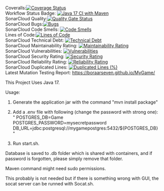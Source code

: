 
Coveralls:[![Coverage Status](https://coveralls.io/repos/github/BoraArseven/MyGame/badge.svg?branch=main)](https://coveralls.io/github/BoraArseven/MyGame?branch=main)  <br>
Workflow Status Badge: [![Java 17 CI with Maven](https://github.com/BoraArseven/MyGame/actions/workflows/maven.yml/badge.svg?branch=main)](https://github.com/BoraArseven/MyGame/actions/workflows/maven.yml)  <br>
SonarCloud Quality:[![Quality Gate Status](https://sonarcloud.io/api/project_badges/measure?project=BoraArseven_MyGame&metric=alert_status)](https://sonarcloud.io/summary/new_code?id=BoraArseven_MyGame)  <br>
SonarCloud Bugs:[![Bugs](https://sonarcloud.io/api/project_badges/measure?project=BoraArseven_MyGame&metric=bugs)](https://sonarcloud.io/summary/new_code?id=BoraArseven_MyGame)  <br>
SonarCloud Code Smells: [![Code Smells](https://sonarcloud.io/api/project_badges/measure?project=BoraArseven_MyGame&metric=code_smells)](https://sonarcloud.io/summary/new_code?id=BoraArseven_MyGame)  <br>
Lines of Code:[![Lines of Code](https://sonarcloud.io/api/project_badges/measure?project=BoraArseven_MyGame&metric=ncloc)](https://sonarcloud.io/summary/new_code?id=BoraArseven_MyGame)  <br>
SonarCloud Technical Debt: [![Technical Debt](https://sonarcloud.io/api/project_badges/measure?project=BoraArseven_MyGame&metric=sqale_index)](https://sonarcloud.io/summary/new_code?id=BoraArseven_MyGame)  <br>
SonarCloud Maintainability Rating: [![Maintainability Rating](https://sonarcloud.io/api/project_badges/measure?project=BoraArseven_MyGame&metric=sqale_rating)](https://sonarcloud.io/summary/new_code?id=BoraArseven_MyGame)  <br>
SonarCloud Vulnerabilities: [![Vulnerabilities](https://sonarcloud.io/api/project_badges/measure?project=BoraArseven_MyGame&metric=vulnerabilities)](https://sonarcloud.io/summary/new_code?id=BoraArseven_MyGame)  <br>
SonarCloud Security Rating: [![Security Rating](https://sonarcloud.io/api/project_badges/measure?project=BoraArseven_MyGame&metric=security_rating)](https://sonarcloud.io/summary/new_code?id=BoraArseven_MyGame)  <br>
SonarCloud Reliability Rating: [![Reliability Rating](https://sonarcloud.io/api/project_badges/measure?project=BoraArseven_MyGame&metric=reliability_rating)](https://sonarcloud.io/summary/new_code?id=BoraArseven_MyGame)  <br>
SonarCloud Duplicated Lines: [![Duplicated Lines (%)](https://sonarcloud.io/api/project_badges/measure?project=BoraArseven_MyGame&metric=duplicated_lines_density)](https://sonarcloud.io/summary/new_code?id=BoraArseven_MyGame)  <br>
Latest Mutation Testing Report: https://boraarseven.github.io/MyGame/<br>

This Project Uses Java 17.<br>

Usage:<br>
1) Generate the application jar with the command "mvn install package"<br>

2) Add a .env file with following (change the password with strong one):<br>
"
POSTGRES_DB=Game<br>
POSTGRES_PASSWORD=mysecretpassword<br>
DB_URL=jdbc:postgresql://mygamepostgres:5432/${POSTGRES_DB}<br>
"

3) Run start.sh.<br>

Database is saved to .db folder which is shared with containers, and if password is forgotten, please simply remove that folder.

Maven command might need sudo permissions.

This probably is not needed but if there is something wrong with GUI, the socat server can be runned with Socat.sh.

